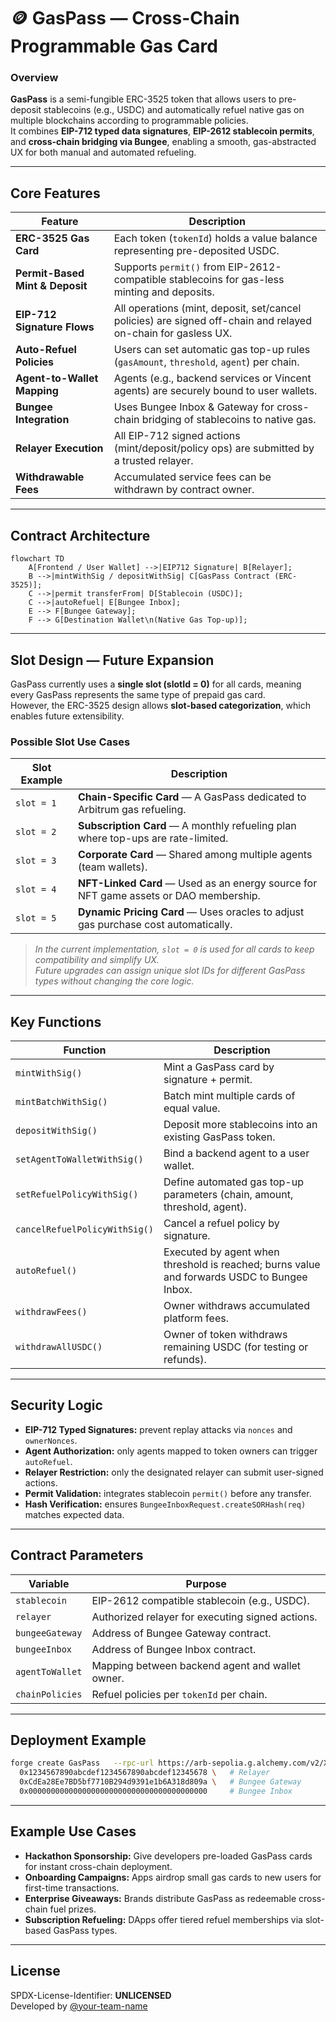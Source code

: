 # 🪙 GasPass — Cross-Chain Programmable Gas Card

### Overview
**GasPass** is a semi-fungible ERC-3525 token that allows users to pre-deposit stablecoins (e.g., USDC) and automatically refuel native gas on multiple blockchains according to programmable policies.  
It combines **EIP-712 typed data signatures**, **EIP-2612 stablecoin permits**, and **cross-chain bridging via Bungee**, enabling a smooth, gas-abstracted UX for both manual and automated refueling.

---

## Core Features

| Feature | Description |
|----------|-------------|
| **ERC-3525 Gas Card** | Each token (`tokenId`) holds a value balance representing pre-deposited USDC. |
| **Permit-Based Mint & Deposit** | Supports `permit()` from EIP-2612-compatible stablecoins for gas-less minting and deposits. |
| **EIP-712 Signature Flows** | All operations (mint, deposit, set/cancel policies) are signed off-chain and relayed on-chain for gasless UX. |
| **Auto-Refuel Policies** | Users can set automatic gas top-up rules (`gasAmount`, `threshold`, `agent`) per chain. |
| **Agent-to-Wallet Mapping** | Agents (e.g., backend services or Vincent agents) are securely bound to user wallets. |
| **Bungee Integration** | Uses Bungee Inbox & Gateway for cross-chain bridging of stablecoins to native gas. |
| **Relayer Execution** | All EIP-712 signed actions (mint/deposit/policy ops) are submitted by a trusted relayer. |
| **Withdrawable Fees** | Accumulated service fees can be withdrawn by contract owner. |

---

## Contract Architecture

```mermaid
flowchart TD
    A[Frontend / User Wallet] -->|EIP712 Signature| B[Relayer];
    B -->|mintWithSig / depositWithSig| C[GasPass Contract (ERC-3525)];
    C -->|permit transferFrom| D[Stablecoin (USDC)];
    C -->|autoRefuel| E[Bungee Inbox];
    E --> F[Bungee Gateway];
    F --> G[Destination Wallet\n(Native Gas Top-up)];

```

---

## Slot Design — Future Expansion

GasPass currently uses a **single slot (slotId = 0)** for all cards, meaning every GasPass represents the same type of prepaid gas card.  
However, the ERC-3525 design allows **slot-based categorization**, which enables future extensibility.

### Possible Slot Use Cases
| Slot Example | Description |
|---------------|-------------|
| `slot = 1` | **Chain-Specific Card** — A GasPass dedicated to Arbitrum gas refueling. |
| `slot = 2` | **Subscription Card** — A monthly refueling plan where top-ups are rate-limited. |
| `slot = 3` | **Corporate Card** — Shared among multiple agents (team wallets). |
| `slot = 4` | **NFT-Linked Card** — Used as an energy source for NFT game assets or DAO membership. |
| `slot = 5` | **Dynamic Pricing Card** — Uses oracles to adjust gas purchase cost automatically. |

> *In the current implementation, `slot = 0` is used for all cards to keep compatibility and simplify UX.  
> Future upgrades can assign unique slot IDs for different GasPass types without changing the core logic.*

---

## Key Functions

| Function | Description |
|-----------|-------------|
| `mintWithSig()` | Mint a GasPass card by signature + permit. |
| `mintBatchWithSig()` | Batch mint multiple cards of equal value. |
| `depositWithSig()` | Deposit more stablecoins into an existing GasPass token. |
| `setAgentToWalletWithSig()` | Bind a backend agent to a user wallet. |
| `setRefuelPolicyWithSig()` | Define automated gas top-up parameters (chain, amount, threshold, agent). |
| `cancelRefuelPolicyWithSig()` | Cancel a refuel policy by signature. |
| `autoRefuel()` | Executed by agent when threshold is reached; burns value and forwards USDC to Bungee Inbox. |
| `withdrawFees()` | Owner withdraws accumulated platform fees. |
| `withdrawAllUSDC()` | Owner of token withdraws remaining USDC (for testing or refunds). |

---

## Security Logic

- **EIP-712 Typed Signatures:** prevent replay attacks via `nonces` and `ownerNonces`.  
- **Agent Authorization:** only agents mapped to token owners can trigger `autoRefuel`.  
- **Relayer Restriction:** only the designated relayer can submit user-signed actions.  
- **Permit Validation:** integrates stablecoin `permit()` before any transfer.  
- **Hash Verification:** ensures `BungeeInboxRequest.createSORHash(req)` matches expected data.  

---

## Contract Parameters

| Variable | Purpose |
|-----------|----------|
| `stablecoin` | EIP-2612 compatible stablecoin (e.g., USDC). |
| `relayer` | Authorized relayer for executing signed actions. |
| `bungeeGateway` | Address of Bungee Gateway contract. |
| `bungeeInbox` | Address of Bungee Inbox contract. |
| `agentToWallet` | Mapping between backend agent and wallet owner. |
| `chainPolicies` | Refuel policies per `tokenId` per chain. |

---

## Deployment Example

```bash
forge create GasPass   --rpc-url https://arb-sepolia.g.alchemy.com/v2/XXX   --private-key $PRIVATE_KEY   --constructor-args   0xaf88d065e77c8cC2239327C5EDb3A432268e5831 \   # USDC
  0x1234567890abcdef1234567890abcdef12345678 \   # Relayer
  0xCdEa28Ee7BD5bf7710B294d9391e1b6A318d809a \   # Bungee Gateway
  0x0000000000000000000000000000000000000000     # Bungee Inbox
```

---

## Example Use Cases
- **Hackathon Sponsorship:** Give developers pre-loaded GasPass cards for instant cross-chain deployment.  
- **Onboarding Campaigns:** Apps airdrop small gas cards to new users for first-time transactions.  
- **Enterprise Giveaways:** Brands distribute GasPass as redeemable cross-chain fuel prizes.  
- **Subscription Refueling:** DApps offer tiered refuel memberships via slot-based GasPass types.  

---

## License
SPDX-License-Identifier: **UNLICENSED**  
Developed by [@your-team-name](https://github.com/your-handle)
